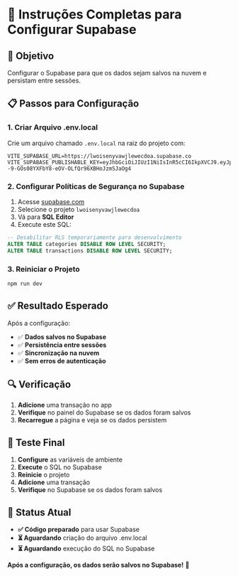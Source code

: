 # 🚀 Instruções Completas para Configurar Supabase

## 🎯 **Objetivo**
Configurar o Supabase para que os dados sejam salvos na nuvem e persistam entre sessões.

## 📋 **Passos para Configuração**

### 1. **Criar Arquivo .env.local**
Crie um arquivo chamado `.env.local` na raiz do projeto com:

```
VITE_SUPABASE_URL=https://lwoisenyvawjlewecdoa.supabase.co
VITE_SUPABASE_PUBLISHABLE_KEY=eyJhbGciOiJIUzI1NiIsInR5cCI6IkpXVCJ9.eyJpc3MiOiJzdXBhYmFzZSIsInJlZiI6Imx3b2lzZW55dmF3amxld2VjZG9hIiwicm9sZSI6InNlcnZpY2Vfcm9sZSIsImlhdCI6MTc1NjgxNDAwNCwiZXhwIjoyMDcyMzkwMDA0fQ.M4n--9-GOs08YXFbY8-eOV-OLfQr96XBHoJzmSJaOg4
```

### 2. **Configurar Políticas de Segurança no Supabase**
1. Acesse [supabase.com](https://supabase.com)
2. Selecione o projeto `lwoisenyvawjlewecdoa`
3. Vá para **SQL Editor**
4. Execute este SQL:

```sql
-- Desabilitar RLS temporariamente para desenvolvimento
ALTER TABLE categories DISABLE ROW LEVEL SECURITY;
ALTER TABLE transactions DISABLE ROW LEVEL SECURITY;
```

### 3. **Reiniciar o Projeto**
```bash
npm run dev
```

## ✅ **Resultado Esperado**

Após a configuração:
- ✅ **Dados salvos no Supabase**
- ✅ **Persistência entre sessões**
- ✅ **Sincronização na nuvem**
- ✅ **Sem erros de autenticação**

## 🔍 **Verificação**

1. **Adicione** uma transação no app
2. **Verifique** no painel do Supabase se os dados foram salvos
3. **Recarregue** a página e veja se os dados persistem

## 📱 **Teste Final**

1. **Configure** as variáveis de ambiente
2. **Execute** o SQL no Supabase
3. **Reinicie** o projeto
4. **Adicione** uma transação
5. **Verifique** no Supabase se os dados foram salvos

## 🎉 **Status Atual**

- **✅ Código preparado** para usar Supabase
- **⏳ Aguardando** criação do arquivo .env.local
- **⏳ Aguardando** execução do SQL no Supabase

**Após a configuração, os dados serão salvos no Supabase!** 🎉




